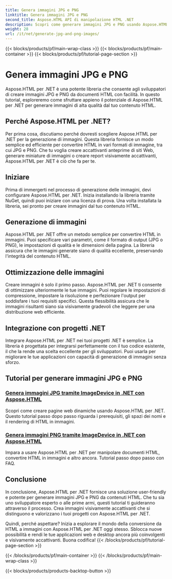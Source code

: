 ```yaml
---
title: Genera immagini JPG e PNG
linktitle: Genera immagini JPG e PNG
second_title: Aspose.HTML API di manipolazione HTML .NET
description: Scopri come generare immagini JPG e PNG usando Aspose.HTML per .NET con i nostri tutorial. Crea grafiche sbalorditive senza sforzo.
weight: 28
url: /it/net/generate-jpg-and-png-images/
---
```


{{< blocks/products/pf/main-wrap-class >}}
{{< blocks/products/pf/main-container >}}
{{< blocks/products/pf/tutorial-page-section >}}

# Genera immagini JPG e PNG

 
Aspose.HTML per .NET è una potente libreria che consente agli sviluppatori di creare immagini JPG e PNG da documenti HTML con facilità. In questo tutorial, esploreremo come sfruttare appieno il potenziale di Aspose.HTML per .NET per generare immagini di alta qualità dal tuo contenuto HTML.

## Perché Aspose.HTML per .NET?

Per prima cosa, discutiamo perché dovresti scegliere Aspose.HTML per .NET per la generazione di immagini. Questa libreria fornisce un modo semplice ed efficiente per convertire HTML in vari formati di immagine, tra cui JPG e PNG. Che tu voglia creare accattivanti anteprime di siti Web, generare miniature di immagini o creare report visivamente accattivanti, Aspose.HTML per .NET è ciò che fa per te.

## Iniziare

Prima di immergerti nel processo di generazione delle immagini, devi configurare Aspose.HTML per .NET. Inizia installando la libreria tramite NuGet, quindi puoi iniziare con una licenza di prova. Una volta installata la libreria, sei pronto per creare immagini dal tuo contenuto HTML.

## Generazione di immagini

Aspose.HTML per .NET offre un metodo semplice per convertire HTML in immagini. Puoi specificare vari parametri, come il formato di output (JPG o PNG), le impostazioni di qualità e le dimensioni della pagina. La libreria assicura che le immagini generate siano di qualità eccellente, preservando l'integrità del contenuto HTML.

## Ottimizzazione delle immagini

Creare immagini è solo il primo passo. Aspose.HTML per .NET ti consente di ottimizzare ulteriormente le tue immagini. Puoi regolare le impostazioni di compressione, impostare la risoluzione e perfezionare l'output per soddisfare i tuoi requisiti specifici. Questa flessibilità assicura che le immagini risultanti siano sia visivamente gradevoli che leggere per una distribuzione web efficiente.

## Integrazione con progetti .NET

Integrare Aspose.HTML per .NET nei tuoi progetti .NET è semplice. La libreria è progettata per integrarsi perfettamente con il tuo codice esistente, il che la rende una scelta eccellente per gli sviluppatori. Puoi usarla per migliorare le tue applicazioni con capacità di generazione di immagini senza sforzo.

## Tutorial per generare immagini JPG e PNG
### [Genera immagini JPG tramite ImageDevice in .NET con Aspose.HTML](./generate-jpg-images-by-imagedevice/)
Scopri come creare pagine web dinamiche usando Aspose.HTML per .NET. Questo tutorial passo dopo passo riguarda i prerequisiti, gli spazi dei nomi e il rendering di HTML in immagini.
### [Genera immagini PNG tramite ImageDevice in .NET con Aspose.HTML](./generate-png-images-by-imagedevice/)
Impara a usare Aspose.HTML per .NET per manipolare documenti HTML, convertire HTML in immagini e altro ancora. Tutorial passo dopo passo con FAQ.

## Conclusione

In conclusione, Aspose.HTML per .NET fornisce una soluzione user-friendly e potente per generare immagini JPG e PNG da contenuti HTML. Che tu sia uno sviluppatore esperto o alle prime armi, questi tutorial ti guideranno attraverso il processo. Crea immagini visivamente accattivanti che si distinguono e valorizzano i tuoi progetti con Aspose.HTML per .NET.

Quindi, perché aspettare? Inizia a esplorare il mondo della conversione da HTML a immagini con Aspose.HTML per .NET oggi stesso. Sblocca nuove possibilità e rendi le tue applicazioni web e desktop ancora più coinvolgenti e visivamente accattivanti. Buona codifica!
{{< /blocks/products/pf/tutorial-page-section >}}

{{< /blocks/products/pf/main-container >}}
{{< /blocks/products/pf/main-wrap-class >}}

{{< blocks/products/products-backtop-button >}}
